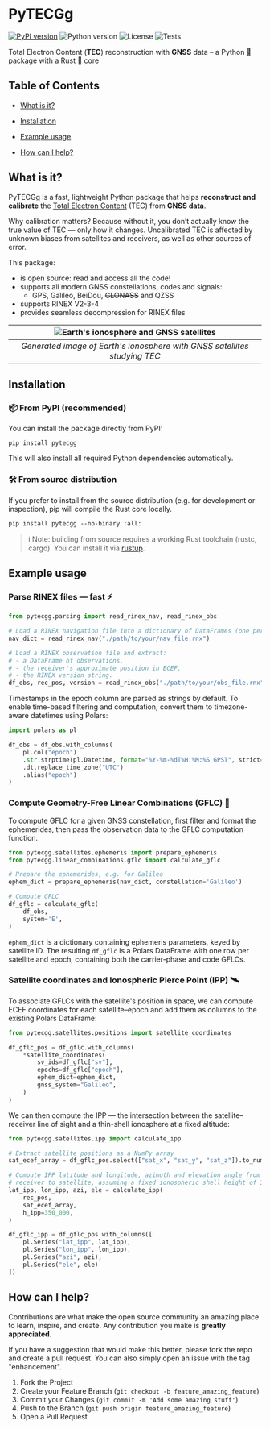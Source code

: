 # PyTECGg

[![PyPI version](https://img.shields.io/pypi/v/pytecgg.svg)](https://pypi.org/project/pytecgg/)
![Python version](https://img.shields.io/badge/python-3.11--3.13-blue.svg)
![License](https://img.shields.io/badge/license-GPLv3-blue.svg)
![Tests](https://github.com/viventriglia/PyTECGg/actions/workflows/pytest.yml/badge.svg)

Total Electron Content (**TEC**) reconstruction with **GNSS** data – a Python 🐍 package with a Rust 🦀 core

## Table of Contents

- [What is it?](#what-is-it)

- [Installation](#installation)

- [Example usage](#example-usage)

- [How can I help?](#how-can-i-help)

## What is it?

PyTECGg is a fast, lightweight Python package that helps **reconstruct and calibrate** the [Total Electron Content](https://en.wikipedia.org/wiki/Total_electron_content) (TEC) from **GNSS data**.

Why calibration matters? Because without it, you don’t actually know the true value of TEC — only how it changes. Uncalibrated TEC is affected by unknown biases from satellites and receivers, as well as other sources of error.

This package:
- is open source: read and access all the code!
- supports all modern GNSS constellations, codes and signals:
    - GPS, Galileo, BeiDou, ~~GLONASS~~ and QZSS
- supports RINEX V2-3-4
- provides seamless decompression for RINEX files

| ![Earth's ionosphere and GNSS satellites](images/project_cover.png) | 
|:--:| 
| *Generated image of Earth's ionosphere with GNSS satellites studying TEC* |


## Installation

### 📦 From PyPI (recommended)

You can install the package directly from PyPI:

```shell
pip install pytecgg
```

This will also install all required Python dependencies automatically.

### 🛠️ From source distribution

If you prefer to install from the source distribution (e.g. for development or inspection), pip will compile the Rust core locally.

```shell
pip install pytecgg --no-binary :all:
```

> ℹ️ Note: building from source requires a working Rust toolchain (rustc, cargo). You can install it via [rustup](https://rustup.rs/).


## Example usage

### Parse RINEX files — fast ⚡

```python
from pytecgg.parsing import read_rinex_nav, read_rinex_obs

# Load a RINEX navigation file into a dictionary of DataFrames (one per constellation)
nav_dict = read_rinex_nav("./path/to/your/nav_file.rnx")

# Load a RINEX observation file and extract:
# - a DataFrame of observations,
# - the receiver's approximate position in ECEF,
# - the RINEX version string.
df_obs, rec_pos, version = read_rinex_obs("./path/to/your/obs_file.rnx")
```

Timestamps in the epoch column are parsed as strings by default.
To enable time-based filtering and computation, convert them to timezone-aware datetimes using Polars:

```python
import polars as pl

df_obs = df_obs.with_columns(
    pl.col("epoch")
    .str.strptime(pl.Datetime, format="%Y-%m-%dT%H:%M:%S GPST", strict=False)
    .dt.replace_time_zone("UTC")
    .alias("epoch")
)
```

### Compute Geometry-Free Linear Combinations (GFLC) 📡

To compute GFLC for a given GNSS constellation, first filter and format the ephemerides, then pass the observation data to the GFLC computation function.

```python
from pytecgg.satellites.ephemeris import prepare_ephemeris
from pytecgg.linear_combinations.gflc import calculate_gflc

# Prepare the ephemerides, e.g. for Galileo
ephem_dict = prepare_ephemeris(nav_dict, constellation='Galileo')

# Compute GFLC
df_gflc = calculate_gflc(
    df_obs,
    system='E',
)
```

`ephem_dict` is a dictionary containing ephemeris parameters, keyed by satellite ID.
The resulting `df_gflc` is a Polars DataFrame with one row per satellite and epoch, containing both the carrier-phase and code GFLCs.

### Satellite coordinates and Ionospheric Pierce Point (IPP) 🛰️

To associate GFLCs with the satellite's position in space, we can compute ECEF coordinates for each satellite–epoch and add them as columns to the existing Polars DataFrame:

```python
from pytecgg.satellites.positions import satellite_coordinates

df_gflc_pos = df_gflc.with_columns(
    *satellite_coordinates(
        sv_ids=df_gflc["sv"],
        epochs=df_gflc["epoch"],
        ephem_dict=ephem_dict,
        gnss_system="Galileo",
    )
)
```

We can then compute the IPP — the intersection between the satellite–receiver line of sight and a thin-shell ionosphere at a fixed altitude:

```python
from pytecgg.satellites.ipp import calculate_ipp

# Extract satellite positions as a NumPy array
sat_ecef_array = df_gflc_pos.select(["sat_x", "sat_y", "sat_z"]).to_numpy()

# Compute IPP latitude and longitude, azimuth and elevation angle from
# receiver to satellite, assuming a fixed ionospheric shell height of 350 km
lat_ipp, lon_ipp, azi, ele = calculate_ipp(
    rec_pos,
    sat_ecef_array,
    h_ipp=350_000,
)

df_gflc_ipp = df_gflc_pos.with_columns([
    pl.Series("lat_ipp", lat_ipp),
    pl.Series("lon_ipp", lon_ipp),
    pl.Series("azi", azi),
    pl.Series("ele", ele)
])
```


## How can I help?

Contributions are what make the open source community an amazing place to learn, inspire, and create. Any contribution you make is **greatly appreciated**.

If you have a suggestion that would make this better, please fork the repo and create a pull request. You can also simply open an issue with the tag "enhancement".

1. Fork the Project
2. Create your Feature Branch (`git checkout -b feature_amazing_feature`)
3. Commit your Changes (`git commit -m 'Add some amazing stuff'`)
4. Push to the Branch (`git push origin feature_amazing_feature`)
5. Open a Pull Request

